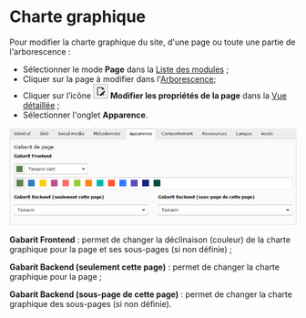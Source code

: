 # Charte graphique

Pour modifier la charte graphique du site, d'une page ou toute une partie de l'arborescence :

* Sélectionner le mode **Page** dans la [Liste des modules](../prise-en-main/se-reperer-dans-le-backend.md) ;
* Cliquer sur la page à modifier dans l'[Arborescence](../prise-en-main/se-reperer-dans-le-backend.md);
* Cliquer sur l’icône ![](../.gitbook/assets/add_page_edit.png) **Modifier les propriétés de la page** dans la [Vue détaillée](../prise-en-main/se-reperer-dans-le-backend.md) ;
* Sélectionner l'onglet **Apparence**.

![](../.gitbook/assets/image%20%289%29.png)

**Gabarit Frontend** : permet de changer la déclinaison \(couleur\) de la charte graphique pour la page et ses sous-pages \(si non définie\) ;

**Gabarit Backend \(seulement cette page\)** : permet de changer la charte graphique pour la page ;

**Gabarit Backend \(sous-page de cette page\)** : permet de changer la charte graphique des sous-pages \(si non définie\).

